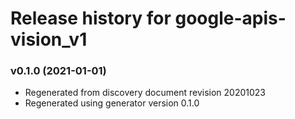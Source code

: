 # Release history for google-apis-vision_v1

### v0.1.0 (2021-01-01)

* Regenerated from discovery document revision 20201023
* Regenerated using generator version 0.1.0

